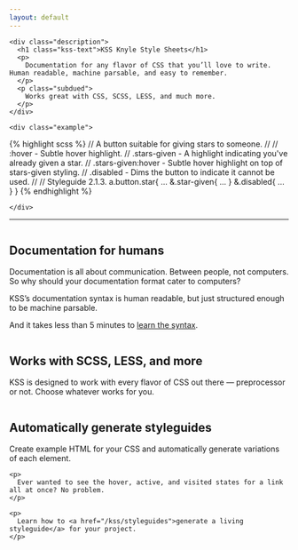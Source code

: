 ```yaml
---
layout: default
---
```


<div class="intro">

  <div class="inner">

    <div class="description">
      <h1 class="kss-text">KSS Knyle Style Sheets</h1>
      <p>
        Documentation for any flavor of CSS that you’ll love to write. Human readable, machine parsable, and easy to remember.
      </p>
      <p class="subdued">
        Works great with CSS, SCSS, LESS, and much more.
      </p>
    </div>

    <div class="example">

{% highlight scss %}
// A button suitable for giving stars to someone.
//
// :hover             - Subtle hover highlight.
// .stars-given       - A highlight indicating you've already given a star.
// .stars-given:hover - Subtle hover highlight on top of stars-given styling.
// .disabled          - Dims the button to indicate it cannot be used.
//
// Styleguide 2.1.3.
a.button.star{
  ...
  &.star-given{
    ...
  }
  &.disabled{
    ...
  }
}
{% endhighlight %}

    </div>

  </div>

  <hr />
  <span class="hr-seal"></span>
</div>

<div class="inner three-col">
  <div class="column left">
    <h2>Documentation for humans</h2>
    <p>
      Documentation is all about communication. Between people, not computers. So why should your documentation format cater to computers?
    </p>
    <p>
      KSS’s documentation syntax is human readable, but just structured enough to be machine parsable.
    </p>
    <p>
      And it takes less than 5 minutes to <a href="/kss/syntax">learn the syntax</a>.
    </p>
  </div>

  <div class="column middle">
    <h2>Works with SCSS, LESS, and more</h2>
    <p>
      KSS is designed to work with every flavor of CSS out there — preprocessor or not. Choose whatever works for you.
    </p>
  </div>

  <div class="column right">
    <h2>Automatically generate styleguides</h2>
    <p>
      Create example HTML for your CSS and automatically generate variations of each element.
    </p>

    <p>
      Ever wanted to see the hover, active, and visited states for a link all at once? No problem.
    </p>

    <p>
      Learn how to <a href="/kss/styleguides">generate a living styleguide</a> for your project.
    </p>
  </div>
</div>

<script type="text/javascript">
  document.getElementById('nav-introduction').className = 'selected'
</script>